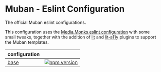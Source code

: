 # Muban - Eslint Configuration

The official Muban eslint configurations.

This configuration uses the [Media.Monks eslint configuration](https://github.com/mediamonks/eslint-config) with some
small tweaks, together with the addition of [lit](https://www.npmjs.com/package/eslint-plugin-lit) and
[lit-a11y](https://www.npmjs.com/package/eslint-plugin-lit-a11y) plugins to support the Muban templates.

| configuration                                                                               |                                                                                                                                                  |
| ------------------------------------------------------------------------------------------- | ------------------------------------------------------------------------------------------------------------------------------------------------ |
| [base](https://github.com/muban/muban-eslint-config/tree/main/packages/eslint-config)   | [![npm version](https://badge.fury.io/js/%40muban%2Feslint-config.svg)](https://badge.fury.io/js/%40muban%2Feslint-config)   |
